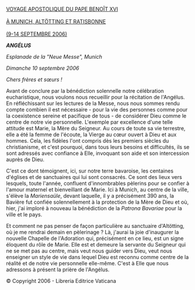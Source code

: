 [VOYAGE APOSTOLIQUE DU PAPE BENOÎT XVI \
\
À MUNICH, ALTÖTTING ET RATISBONNE \
\
(9-14 SEPTEMBRE 2006)](http://w2.vatican.va/content/benedict-xvi/fr/travels/2006/outside/documents/germania.html)

***ANGÉLUS***

*Esplanade* *de la "Neue Messe", Munich*

*Dimanche 10 septembre 2006*

*Chers frères et sœurs !*

Avant de conclure par la bénédiction solennelle notre célébration eucharistique, nous voulons nous recueillir pour la récitation de l'Angélus. En réfléchissant sur les lectures de la Messe, nous nous sommes rendu compte combien il est nécessaire - pour la vie des personnes comme pour la coexistence sereine et pacifique de tous - de considérer Dieu comme le centre de notre vie personnelle. L'exemple par excellence d'une telle attitude est Marie, la Mère du Seigneur. Au cours de toute sa vie terrestre, elle a été la femme de l'écoute, la Vierge au cœur ouvert à Dieu et aux hommes. Cela, les fidèles l'ont compris dès les premiers siècles du christianisme, et c'est pourquoi, dans tous leurs besoins et difficultés, ils se sont adressés avec confiance à Elle, invoquant son aide et son intercession auprès de Dieu.

C'est ce dont témoignent, ici, sur notre terre bavaroise, les centaines d'églises et de sanctuaires qui lui sont consacrés. Ce sont des lieux vers lesquels, toute l'année, confluent d'innombrables pèlerins pour se confier à l'amour maternel et bienveillant de Marie. Ici à Munich, au centre de la ville, s'élève la *Mariensaüle*, devant laquelle, il y a précisément 390 ans, la Bavière fut confiée solennellement à la protection de la Mère de Dieu et où, hier, j'ai imploré à nouveau la bénédiction de la *Patrona Bavariae* pour la ville et le pays.

Et comment ne pas penser de façon particulière au sanctuaire d'Altötting, où je me rendrai demain en pèlerinage ? Là, j'aurai la joie d'inaugurer la nouvelle Chapelle de l'Adoration qui, précisément en ce lieu, est un signe éloquent du rôle de Marie. Elle est et demeure la servante du Seigneur qui ne se met pas au centre, mais veut nous guider vers Dieu, veut nous enseigner un style de vie dans lequel Dieu est reconnu comme centre de la réalité et de notre vie personnelle elle-même. C'est à Elle que nous adressons à présent la prière de l'Angélus.

© Copyright 2006 - Libreria Editrice Vaticana